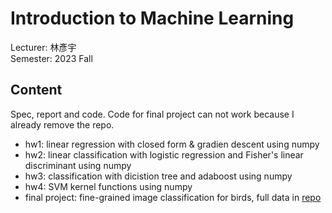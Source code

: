 # Introduction to Machine Learning
Lecturer: 林彥宇\
Semester: 2023 Fall
## Content
Spec, report and code. Code for final project can not work because I already remove the repo.
- hw1: linear regression with closed form & gradien descent using numpy
- hw2: linear classification with logistic regression and Fisher's linear discriminant using numpy
- hw3: classification with dicistion tree and adaboost using numpy
- hw4: SVM kernel functions using numpy
- final project: fine-grained image classification for birds, full data in [repo](https://github.com/stanleyshen2003/Intro.-to-ML)